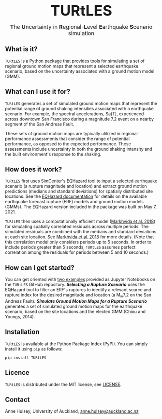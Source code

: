 <p align="center"><font size=7> <b>TURtLES</b></font>

<p align="center"><font size=4> <b>T</b>he <b>U</b>ncertainty in <b>R</b>egional-<b>L</b>evel <b>E</b>arthquake <b>S</b>cenario simulation </font></p>



## What is it?

`TURtLES` is a Python package that provides tools for simulating a set of regional ground motion maps that represent a selected earthquake scenario, based on the uncertainty associated with a ground motion model (GMM).

## What can I use it for?

`TURtLES` generates a set of simulated ground motion maps that represent the potential range of ground shaking intensities associated with a earthquake scenario. For example, the spectral accelerations, Sa(T), experienced across downtown San Francisco during a magnitude 7.2 event on a nearby segment of the San Andreas Fault.

These sets of ground motion maps are typically utilized in regional performance assessments that consider the range of potential performance, as opposed to the expected performance. These assessments include uncertainty in both the ground shaking intensity and the built environment's response to the shaking.

## How does it work?

`TURtLES` first uses SimCenter's [EQHazard tool](https://github.com/NHERI-SimCenter/GroundMotionUtilities/tree/master/EQHazard) to input a selected earthquake scenario (a rupture magnitude and location) and extract ground motion predictions (medians and standard deviations) for spatially distributed site locations. See the [EQHazard documentation](https://github.com/NHERI-SimCenter/GroundMotionUtilities/tree/master/EQHazard) for details on the available earthquake forecast rupture (ERF) models and ground motion models (GMMs). The EQHazard version included in the package was built on May 7, 2021.

`TURtLES` then uses a computationally efficient model ([Markhvida et al. 2018](https://doi.org/10.1002/eqe.3007)) for simulating spatially correlated residuals across multiple periods. The simulated residuals are combined with the medians and standard deviations at each site location. See [Markhvida et al. 2018](https://doi.org/10.1002/eqe.3007) for more details. (Note that this correlation model only considers periods up to 5 seconds. In order to include periods greater than 5 seconds, `TURtLES` assumes perfect correlation among the residuals for periods between 5 and 10 seconds.)

## How can I get started?

You can get oriented with [two examples](https://github.com/annehulsey/TURtLES/example) provided as Jupyter Notebooks on the `TURtLES` GitHub repository. ***Selecting a Rupture Scenario*** uses the EQHazard tool to filter an ERF's ruptures to identify a relevant source and rupture index for the desired magnitude and location (a M<sub>w</sub>7.2 on the San Andreas Fault). ***Simulate Ground Motion Maps for a Rupture Scenario*** generates a set of simulated ground motion maps for the earthquake scenario, based on the site locations and the elected GMM (Chiou and Youngs, 2014).

## Installation

`TURtLES` is available at the Python Package Index (PyPI). You can simply install it using `pip` as follows:

```
pip install TURtLES
```

## Licence

`TURtLES` is distributed under the MIT license, see [LICENSE](https://github.com/annehulsey/TURtLES/blob/main/LICENSE).

## Contact

Anne Hulsey, University of Auckland, [anne.hulsey@auckland.ac.nz](anne.hulsey@auckland.ac.nz)

